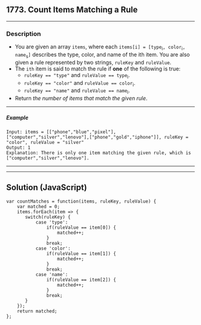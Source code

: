 ## 1773. Count Items Matching a Rule
****
### Description
- You are given an array `items`, where each `items[i] = [type`<sub>i</sub>`, color`<sub>i</sub>`, name`<sub>s</sub>`]` describes the type, color, and name of the ith item. You are also given a rule represented by two strings, `ruleKey` and `ruleValue`.
- The `ith` item is said to match the rule if **one** of the following is true:
   - `ruleKey == "type"` and `ruleValue == type`<sub>i</sub>.
   - `ruleKey == "color"` and `ruleValue == color`<sub>i</sub>.
   - `ruleKey == "name"` and `ruleValue == name`<sub>i</sub>.
- Return _the number of items that match the given rule_.
****
##### Example
```
Input: items = [["phone","blue","pixel"],["computer","silver","lenovo"],["phone","gold","iphone"]], ruleKey = "color", ruleValue = "silver"
Output: 1
Explanation: There is only one item matching the given rule, which is ["computer","silver","lenovo"].
```
****
****
## Solution (JavaScript)
```
var countMatches = function(items, ruleKey, ruleValue) {
    var matched = 0;
    items.forEach(item => {
       switch(ruleKey) {
           case 'type':
               if(ruleValue == item[0]) {
                   matched++;
               }
               break;
           case 'color':
               if(ruleValue == item[1]) {
                   matched++;
               }
               break;
           case 'name':
               if(ruleValue == item[2]) {
                   matched++;
               }
               break;
       } 
    });
    return matched;
};
```